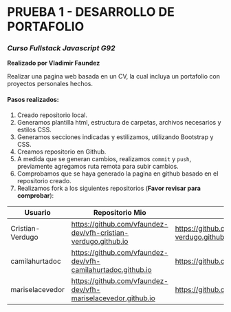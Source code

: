 # PRUEBA 1 - DESARROLLO DE PORTAFOLIO
### _Curso Fullstack Javascript G92_
**Realizado por Vladimir Faundez**

Realizar una pagina web basada en un CV, la cual incluya un portafolio con proyectos personales hechos.

#### Pasos realizados:

1. Creado repositorio local.
2. Generamos plantilla html, estructura de carpetas, archivos necesarios y estilos CSS.
3. Generamos secciones indicadas y estilizamos, utilizando Bootstrap y CSS.
4. Creamos repositorio en Github.
5. A medida que se generan cambios, realizamos `commit` y `push`, previamente agregamos ruta remota para subir cambios.
6. Comprobamos que se haya generado la pagina en github basado en el repositorio creado.
7. Realizamos fork a los siguientes repositorios (**Favor revisar para comprobar**):

| Usuario   | Repositorio Mio | Repositorio Origen |
|-----------|--------------------|-------------------|
| Cristian-Verdugo | https://github.com/vfaundez-dev/vfh-cristian-verdugo.github.io | https://github.com/Cristian-Verdugo/cristian-verdugo.github.io |
| camilahurtadoc | https://github.com/vfaundez-dev/vfh-camilahurtadoc.github.io | https://github.com/camilahurtadoc/camilahurtadoc.github.io |
| mariselacevedor | https://github.com/vfaundez-dev/vfh-mariselacevedor.github.io | https://github.com/mariselacevedor/mariselacevedor.github.io |